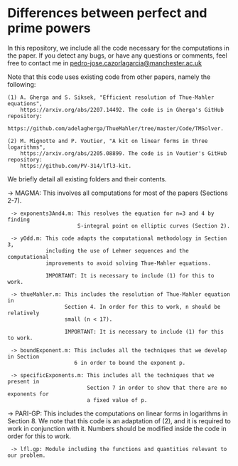 # Differences between perfect and prime powers
 In this repository, we include all the code necessary for the computations in the paper.
 If you detect any bugs, or have any questions or comments, feel free to contact me in
	pedro-jose.cazorlagarcia@manchester.ac.uk
	
 Note that this code uses existing code from other papers, namely the following:
    
	(1) A. Gherga and S. Siksek, "Efficient resolution of Thue-Mahler equations", 
	    https://arxiv.org/abs/2207.14492. The code is in Gherga's GitHub repository:
		https://github.com/adelagherga/ThueMahler/tree/master/Code/TMSolver.
		
	(2) M. Mignotte and P. Voutier, "A kit on linear forms in three logarithms", 
		https://arxiv.org/abs/2205.08899. The code is in Voutier's GitHub repository:
		https://github.com/PV-314/lfl3-kit.
	
 We briefly detail all existing folders and their contents. 
 
 -> MAGMA: This involves all computations for most of the papers (Sections 2-7).
 
     -> exponents3And4.m: This resolves the equation for n=3 and 4 by finding
	                      S-integral point on elliptic curves (Section 2).
						  
	 -> yOdd.m: This code adapts the computational methodology in Section 3, 
	            including the use of Lehmer sequences and the computational 
				improvements to avoid solving Thue-Mahler equations.
				
				IMPORTANT: It is necessary to include (1) for this to work.
				
	 -> thueMahler.m: This includes the resolution of Thue-Mahler equation in 
	                  Section 4. In order for this to work, n should be relatively
					  small (n < 17).
					  
					  IMPORTANT: It is necessary to include (1) for this to work.
					  
	 -> boundExponent.m: This includes all the techniques that we develop in Section 
	                     6 in order to bound the exponent p. 
						 
	 -> specificExponents.m: This includes all the techniques that we present in 
	                         Section 7 in order to show that there are no exponents for
							 a fixed value of p.
							 
 -> PARI-GP: This includes the computations on linear forms in logarithms in Section 8.
             We note that this code is an adaptation of (2), and it is required to 
			 work in conjunction with it. Numbers should be modified inside the code in 
			 order for this to work.
			 
     -> lfl.gp: Module including the functions and quantities relevant to our problem. 
